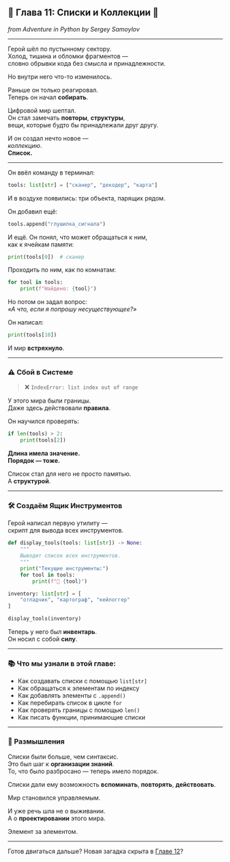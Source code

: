 ## 🧩 Глава 11: Списки и Коллекции 🔢  
*from Adventure in Python by Sergey Samoylov*

---

Герой шёл по пустынному сектору.  
Холод, тишина и обломки фрагментов —  
словно обрывки кода без смысла и принадлежности.

Но внутри него что-то изменилось.

Раньше он только реагировал.  
Теперь он начал **собирать**.

Цифровой мир шептал.  
Он стал замечать **повторы**, **структуры**,  
вещи, которые будто бы принадлежали друг другу.

И он создал нечто новое —  
*коллекцию*.  
**Список.**

---

Он ввёл команду в терминал:

```python
tools: list[str] = ["сканер", "декодер", "карта"]
```

И в воздухе появились: три объекта, парящих рядом.

Он добавил ещё:

```python
tools.append("глушилка_сигнала")
```

И ещё. Он понял, что может обращаться к ним,  
как к ячейкам памяти:

```python
print(tools[0])  # сканер
```

Проходить по ним, как по комнатам:

```python
for tool in tools:
    print(f"Найдено: {tool}")
```

Но потом он задал вопрос:  
*«А что, если я попрошу несуществующее?»*

Он написал:

```python
print(tools[10])
```

И мир **встряхнуло**.

---

### ⚠️ Сбой в Системе

> ❌ `IndexError: list index out of range`

У этого мира были границы.  
Даже здесь действовали **правила**.

Он научился проверять:

```python
if len(tools) > 2:
    print(tools[2])
```

**Длина имела значение.**  
**Порядок — тоже.**

Список стал для него не просто памятью.  
А **структурой**.

---

### 🛠️ Создаём Ящик Инструментов

Герой написал первую утилиту —  
скрипт для вывода всех инструментов.

```python
def display_tools(tools: list[str]) -> None:
    """
    Выводит список всех инструментов.
    """
    print("Текущие инструменты:")
    for tool in tools:
        print(f"🔧 {tool}")

inventory: list[str] = [
    "отладчик", "картограф", "кейлоггер"
]

display_tools(inventory)
```

Теперь у него был **инвентарь**.  
Он носил с собой **силу**.

---

### 📚 Что мы узнали в этой главе:

- Как создавать списки с помощью `list[str]`
- Как обращаться к элементам по индексу
- Как добавлять элементы с `.append()`
- Как перебирать список в цикле `for`
- Как проверять границы с помощью `len()`
- Как писать функции, принимающие списки

---

### 🧠 Размышления

Списки были больше, чем синтаксис.  
Это был шаг к **организации знаний**.  
То, что было разбросано — теперь имело порядок.  

Списки дали ему возможность **вспоминать**, **повторять**, **действовать**.

Мир становился управляемым.

И уже речь шла не о выживании.  
А о **проектировании** этого мира.

Элемент за элементом.

---

Готов двигаться дальше?
Новая загадка скрыта в [Главе 12](Chapter_12.md)?
